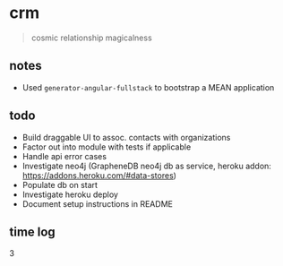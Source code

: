 # crm

> cosmic relationship magicalness

## notes

* Used `generator-angular-fullstack` to bootstrap a MEAN application

## todo

* Build draggable UI to assoc. contacts with organizations
* Factor out into module with tests if applicable
* Handle api error cases
* Investigate neo4j (GrapheneDB neo4j db as service, heroku addon: https://addons.heroku.com/#data-stores)
* Populate db on start
* Investigate heroku deploy
* Document setup instructions in README

## time log
3
